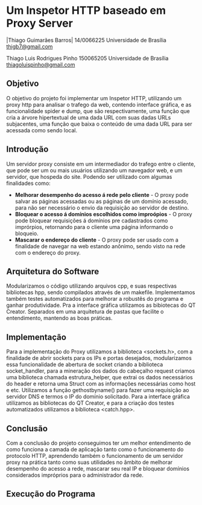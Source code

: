 # Um Inspetor HTTP baseado em Proxy Server

|Thiago Guimarães Barros|
14/0066225
Universidade de Brasília
thigb7@gmail.com

Thiago Luis Rodrigues Pinho
150065205
Universidade de Brasília
thiagoluispinho@gmail.com

## Objetivo
O objetivo do projeto foi implementar um Inspetor HTTP, utilizando um proxy http para analisar o trafego da web, contendo interface gráfica, e as funcionalidade spider e dump, que são respectivamente, uma função que cria a árvore hipertextual de uma dada URL com suas dadas URLs subjacentes, uma função que baixa o conteúdo de uma dada URL para ser acessada como sendo local.

## Introdução
Um servidor proxy consiste em um intermediador do trafego entre o cliente, que pode ser um ou mais usuários utilizando um navegador web, e um servidor, que hospeda do site. Podendo ser utilizado com algumas finalidades como:

+ **Melhorar desempenho do acesso á rede pelo cliente** - O proxy pode salvar as páginas acessadas ou as páginas de um domínio acessado, para não ser necessário o envio da requisição ao servidor de destino.
+ **Bloquear o acesso á domínios escolhidos como improópios** - O proxy pode bloquear requisições á domínios pre cadastrados como imprórpios, retornando para o cliente uma página informando o bloqueio.
+ **Mascarar o endereço do cliente** - O proxy pode ser usado com a finalidade de navegar na web estando anônimo, sendo visto na rede com o endereço do proxy.

## Arquitetura do Software
Modularizamos o código utilizando arquivos cpp, e suas respectivas bibliotecas hpp, sendo compilados através de um makefile. Implementamos também testes automatizados para melhorar a robustês do programa e ganhar produtividade. Pra a interface gráfica utilizamos as bibiotecas do QT Creator. Separados em uma arquitetura de pastas que facilite o entendimento, mantendo as boas práticas.

## Implementação
Para a implementação do Proxy utilizamos a biblioteca <sockets.h>, com a finalidade de abrir sockets para os IPs e portas desejados, modularizamos essa funcionalidade de abertura de socket criando a biblioteca socket_handler, para a mineração dos dados do cabeçalho request criamos uma biblioteca chamada estrutura_helper, que extrai os dados necessários do header e retorna uma Struct com as informações necessárias como host e etc. Utilizamos a função gethostbyname() para fazer uma requisição ao servidor DNS e termos o IP do domínio solicitado. Para a interface gráfica utilizamos as bibliotecas do QT Creator, e para a criação dos testes automatizados utilizamos a biblioteca <catch.hpp>.

## Conclusão

Com a conclusão do projeto conseguimos ter um melhor entendimento de como funciona a camada de aplicação tanto como o funcionamento do protocolo HTTP, aprendendo também o funcionamento de um servidor proxy na prática tanto como suas utilidades no âmbito de melhorar desempenho do acesso a rede, mascarar seu real IP e bloquear domínios considerados impróprios para o administrador da rede.

## Execução do Programa
